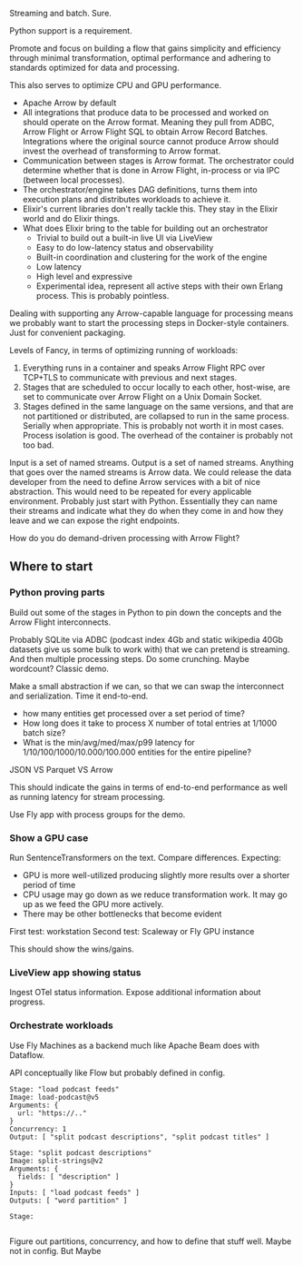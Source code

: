 Streaming and batch. Sure.

Python support is a requirement.

Promote and focus on building a flow that gains simplicity and efficiency through minimal transformation, optimal performance and adhering to standards optimized for data and processing.

This also serves to optimize CPU and GPU performance.

- Apache Arrow by default
- All integrations that produce data to be processed and worked on should operate on the Arrow format. Meaning they pull from ADBC, Arrow Flight or Arrow Flight SQL to obtain Arrow Record Batches. Integrations where the original source cannot produce Arrow should invest the overhead of transforming to Arrow format.
- Communication between stages is Arrow format. The orchestrator could determine whether that is done in Arrow Flight, in-process or via IPC (between local processes).
- The orchestrator/engine takes DAG definitions, turns them into execution plans and distributes workloads to achieve it.
- Elixir's current libraries don't really tackle this. They stay in the Elixir world and do Elixir things.
- What does Elixir bring to the table for building out an orchestrator
	- Trivial to build out a built-in live UI via LiveView
	- Easy to do low-latency status and observability
	- Built-in coordination and clustering for the work of the engine
	- Low latency
	- High level and expressive
	- Experimental idea, represent all active steps with their own Erlang process. This is probably pointless.

Dealing with supporting any Arrow-capable language for processing means we probably want to start the processing steps in Docker-style containers. Just for convenient packaging.

Levels of Fancy, in terms of optimizing running of workloads:

1. Everything runs in a container and speaks Arrow Flight RPC over TCP+TLS to communicate with previous and next stages.
2. Stages that are scheduled to occur locally to each other, host-wise, are set to communicate over Arrow Flight on a Unix Domain Socket.
3. Stages defined in the same language on the same versions, and that are not partitioned or distributed, are collapsed to run in the same process. Serially when appropriate. This is probably not worth it in most cases. Process isolation is good. The overhead of the container is probably not too bad.

Input is a set of named streams. Output is a set of named streams.
Anything that goes over the named streams is Arrow data. We could release the data developer from the need to define Arrow services with a bit of nice abstraction. This would need to be repeated for every applicable environment. Probably just start with Python.
Essentially they can name their streams and indicate what they do when they come in and how they leave and we can expose the right endpoints.

How do you do demand-driven processing with Arrow Flight?

## Where to start

### Python proving parts

Build out some of the stages in Python to pin down the concepts and the Arrow Flight interconnects.

Probably SQLite via ADBC (podcast index 4Gb and static wikipedia 40Gb datasets give us some bulk to work with) that we can pretend is streaming. And then multiple processing steps.
Do some crunching. Maybe wordcount? Classic demo.

Make a small abstraction if we can, so that we can swap the interconnect and serialization.
Time it end-to-end.

- how many entities get processed over a set period of time?
- How long does it take to process X number of total entries at 1/1000 batch size?
- What is the min/avg/med/max/p99 latency for 1/10/100/1000/10.000/100.000 entities for the entire pipeline?

JSON VS Parquet VS Arrow

This should indicate the gains in terms of end-to-end performance as well as running latency for stream processing.

Use Fly app with process groups for the demo.

### Show a GPU case

Run SentenceTransformers on the text. Compare differences. Expecting:

- GPU is more well-utilized producing slightly more results over a shorter period of time
- CPU usage may go down as we reduce transformation work. It may go up as we feed the GPU more actively.
- There may be other bottlenecks that become evident

First test: workstation
Second test: Scaleway or Fly GPU instance

This should show the wins/gains.

### LiveView app showing status

Ingest OTel status information. Expose additional information about progress.

### Orchestrate workloads
Use Fly Machines as a backend much like Apache Beam does with Dataflow.

API conceptually like Flow but probably defined in config.

```
Stage: "load podcast feeds"
Image: load-podcast@v5
Arguments: {
  url: "https://.."
}
Concurrency: 1
Output: [ "split podcast descriptions", "split podcast titles" ]

Stage: "split podcast descriptions"
Image: split-strings@v2
Arguments: {
  fields: [ "description" ]
}
Inputs: [ "load podcast feeds" ]
Outputs: [ "word partition" ]

Stage: 


```

Figure out partitions, concurrency, and how to define that stuff well. Maybe not in config. But Maybe